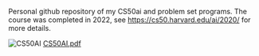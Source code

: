 Personal github repository of my CS50ai and problem set programs. The course was completed in 2022, see https://cs50.harvard.edu/ai/2020/ for more details.

![CS50AI](https://user-images.githubusercontent.com/38496182/192368217-4fa7d069-946e-4a64-98ea-0c4b35654246.png)
[CS50AI.pdf](https://github.com/perugi/cs50ai/files/9649286/CS50AI.pdf)
